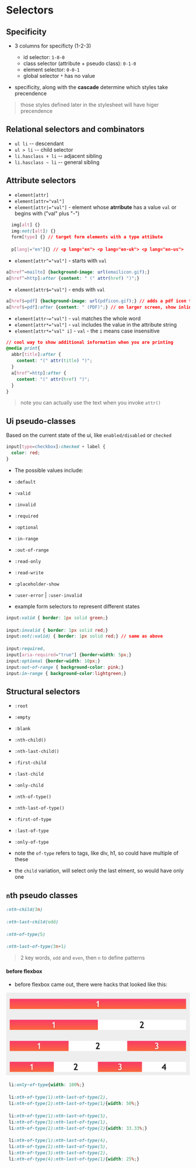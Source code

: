 # Selectors

## Specificity
* 3 columns for specificty (1-2-3)
  * id selector: `1-0-0`
  * class selector (attribute + pseudo class): `0-1-0`
  * element selector: `0-0-1`
  * global selector `*` has no value

* specificity, along with the **cascade** determine which styles take precendence
> those styles defined later in the stylesheet will have higer precendence

## Relational selectors and combinators
* `ul li` -- descendant
* `ul > li` -- child selector
* `li.hasclass + li` -- adjacent sibling
* `li.hasclass ~ li` -- general sibling

## Attribute selectors
* `element[attr]`
* `element[attr="val"]`
* `element[attr|="val"]` - element whose __atrribute__ has a value `val` or begins with
("val" plus "-")
```css
  img[alt] {}
  img:not([alt]) {}
  form[type] {} // target form elements with a type attibute

  p[lang|="en"]{} // <p lang="en"> <p lang="en-uk"> <p lang="en-us">
```

* `element[attr^="val"]` - starts with `val`
```css
a[href^=mailto] {background-image: url(emailicon.gif);}
a[href^=http]:after {content: " (" attr(href) ")";}
```

* `element[attr$="val"]` - ends with `val`
```css
a[href$=pdf] {background-image: url(pdficon.gif);} // adds a pdf icon to links that download
a[href$=pdf]:after {content: " (PDF)";} // on larger screen, show inline
```

* `element[attr~="val"]` - `val` matches the whole word
* `element[attr*="val"]` - `val` includes the value in the attribute string
* `element[attr*="val" i]` - `val` - the `i` means case insensitive

```css
// cool way to show additional information when you are printing
@media print{
  abbr[title]:after {
    content: "(" attr(title) ")";
  }
  a[href^=http]:after {
    content: "(" attr(href) ")";
  }
}
```
> note you can actually use the text when you invoke `attr()`

## Ui pseudo-classes
Based on the current state of the ui, like `enabled/disabled` or `checked`

```css
input[type=checkbox]:checked + label {
  color: red;
}
```

* The possible values include:
* `:default`
* `:valid`
* `:invalid`
* `:required`
* `:optional`
* `:in-range`
* `:out-of-range`
* `:read-only`
* `:read-write`
* `:placeholder-show`
* `:user-error` | `:user-invalid`

* example form selectors to represent different states
```css
input:valid { border: 1px solid green;}

input:invalid { border: 1px solid red;}
input:not(:valid) { border: 1px solid red;} // same as above

input:required,
input[aria-required="true"] {border-width: 5px;}
input:optional {border-width: 10px;}
input:out-of-range { background-color: pink;}
input:in-range { background-color:lightgreen;}
```

## Structural selectors
* `:root`
* `:empty`
* `:blank`
* `:nth-child()`
* `:nth-last-child()`
* `:first-child`
* `:last-child`
* `:only-child`
* `:nth-of-type()`
* `:nth-last-of-type()`
* `:first-of-type`
* `:last-of-type`
* `:only-of-type`

* note the `of-type` refers to tags, like div, h1, so could have multiple of these
* the `child` variation, will select only the last elment, so would have only one

## `n`th pseudo classes
```css
:nth-child(3n)

:nth-last-child(odd)

:nth-of-type(5)

:nth-last-of-type(3n+1)
```
> 2 key words, `odd` and `even`, then `n` to define patterns

#### before flexbox
* before flexbox came out, there were hacks that looked like this:

![before flexbox](./images/before-flexbox.png)
```css
 li:only-of-type{width: 100%;}

 li:nth-of-type(1):nth-last-of-type(2),
 li:nth-of-type(2):nth-last-of-type(1){width: 50%;}

 li:nth-of-type(1):nth-last-of-type(3),
 li:nth-of-type(3):nth-last-of-type(1),
 li:nth-of-type(2):nth-last-of-type(2){width: 33.33%;}

 li:nth-of-type(1):nth-last-of-type(4),
 li:nth-of-type(2):nth-last-of-type(3),
 li:nth-of-type(3):nth-last-of-type(2),
 li:nth-of-type(4):nth-last-of-type(1){width: 25%;}
```
